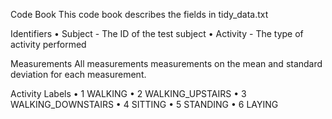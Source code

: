 Code Book
This code book describes the fields in tidy_data.txt

Identifiers
•	Subject - The ID of the test subject
•	Activity - The type of activity performed 

Measurements
All measurements measurements on the mean and standard deviation for each measurement.

Activity Labels
•	1 WALKING
•	2 WALKING_UPSTAIRS
•	3 WALKING_DOWNSTAIRS
•	4 SITTING
•	5 STANDING
•	6 LAYING
